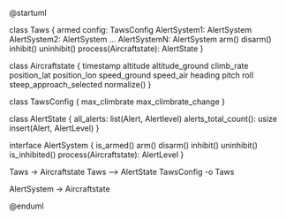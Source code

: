 @startuml

class Taws {
  armed
  config: TawsConfig
  AlertSystem1: AlertSystem
  AlertSystem2: AlertSystem
  ...
  AlertSystemN: AlertSystem
  arm()
  disarm()
  inhibit()
  uninhibit()
  process(Aircraftstate): AlertState
}

class Aircraftstate {
  timestamp
  altitude
  altitude_ground
  climb_rate
  position_lat
  position_lon
  speed_ground
  speed_air
  heading
  pitch
  roll
  steep_approach_selected
  normalize()
}

class TawsConfig {
  max_climbrate
  max_climbrate_change
}

class AlertState {
  all_alerts: list(Alert, Alertlevel)
  alerts_total_count(): usize
  insert(Alert, AlertLevel)
}

interface AlertSystem {
  is_armed()
  arm()
  disarm()
  inhibit()
  uninhibit()
  is_inhibited()
  process(Aircraftstate): AlertLevel
}

Taws -> Aircraftstate
Taws --> AlertState
TawsConfig -o Taws

AlertSystem -> Aircraftstate

@enduml